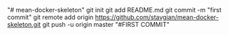 "# mean-docker-skeleton"  git init git add README.md git commit -m "first commit" git remote add origin https://github.com/stavgian/mean-docker-skeleton.git git push -u origin master
"#FIRST COMMIT" 
